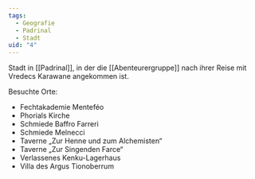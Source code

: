 ```yaml
---
tags:
  - Geografie
  - Padrinal
  - Stadt
uid: "4"
---
```

Stadt in [[Padrinal]], in der die [[Abenteurergruppe]] nach ihrer Reise mit Vredecs Karawane angekommen ist. 

Besuchte Orte: 
- Fechtakademie Menteféo
- Phorials Kirche
- Schmiede Baffro Farreri
- Schmiede Melnecci
- Taverne „Zur Henne und zum Alchemisten“
- Taverne „Zur Singenden Farce“
- Verlassenes Kenku-Lagerhaus
- Villa des Argus Tionoberrum